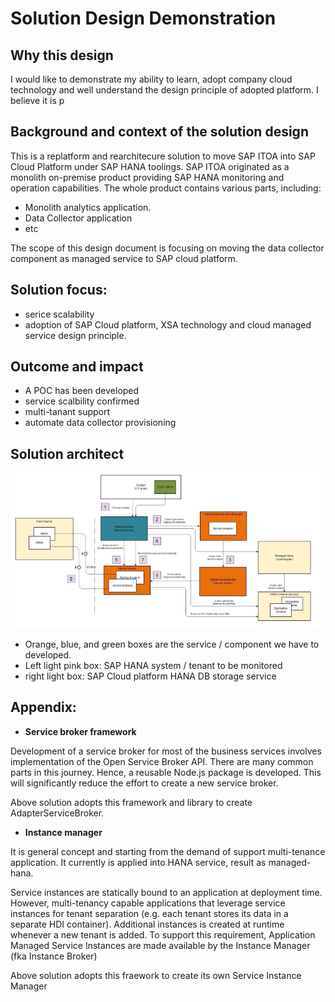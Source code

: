 # Solution Design Demonstration

## Why this design
I would like to demonstrate my ability to learn, adopt company cloud technology and well understand the design principle of adopted platform. I believe it is p

## Background and context of the solution design
This is a replatform and rearchitecure solution to move SAP ITOA into SAP Cloud Platform under SAP HANA toolings. 
SAP ITOA originated as a monolith on-premise product providing SAP HANA monitoring and operation capabilities. The whole product contains various parts, including:
* Monolith analytics application.
* Data Collector application
* etc

The scope of this design document is focusing on moving the data collector component as managed service to SAP cloud platform.

## Solution focus:
* serice scalability
* adoption of SAP Cloud platform, XSA technology and cloud managed service design principle.

## Outcome and impact
* A POC has been developed
* service scalbility confirmed
* multi-tanant support
* automate data collector provisioning

## Solution architect

![Solution architect diagram](images/Adapter-XSA-Service-Design.jpg)

* Orange, blue, and green boxes are the service / component we have to developed.
* Left light pink box: SAP HANA system / tenant to be monitored
* right light box: SAP Cloud platform HANA DB storage service

## Appendix:
* **Service broker framework**

Development of a service broker for most of the business services involves implementation of the Open Service Broker API. There are many common parts in this journey.  Hence, a reusable Node.js package is developed.  This will significantly reduce the effort to create a new service broker. 

Above solution adopts this framework and library to create AdapterServiceBroker.

* **Instance manager**

It is general concept and starting from the demand of support multi-tenance application. It currently is applied into HANA service, result as managed-hana.

Service instances are statically bound to an application at deployment time. However, multi-tenancy capable applications that leverage service instances for tenant separation (e.g. each tenant stores its data in a separate HDI container). Additional instances is created at runtime whenever a new tenant is added. To support this requirement, Application Managed Service Instances are made available by the Instance Manager (fka Instance Broker)

Above solution adopts this fraework to create its own Service Instance Manager





